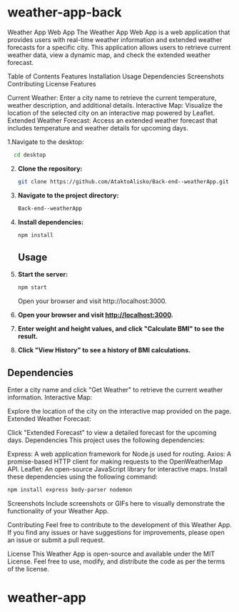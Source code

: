 # weather-app-back

Weather App Web App
The Weather App Web App is a web application that provides users with real-time weather information and extended weather forecasts for a specific city. This application allows users to retrieve current weather data, view a dynamic map, and check the extended weather forecast.

Table of Contents
Features
Installation
Usage
Dependencies
Screenshots
Contributing
License
Features

Current Weather: Enter a city name to retrieve the current temperature, weather description, and additional details.
Interactive Map: Visualize the location of the selected city on an interactive map powered by Leaflet.
Extended Weather Forecast: Access an extended weather forecast that includes temperature and weather details for upcoming days.

1.Navigate to the desktop:

```bash
  cd desktop
```

2. **Clone the repository:**

   ```bash
   git clone https://github.com/AtaktoAlisko/Back-end--weatherApp.git
   ```

3. **Navigate to the project directory:**

   ```bash
   Back-end--weatherApp
   ```

4. **Install dependencies:**

   ```bash
   npm install
   ```

   ## Usage

5. **Start the server:**

   ```bash
   npm start
   ```

   Open your browser and visit http://localhost:3000.

6. **Open your browser and visit [http://localhost:3000](http://localhost:3000).**

7. **Enter weight and height values, and click "Calculate BMI" to see the result.**

8. **Click "View History" to see a history of BMI calculations.**

## Dependencies

Enter a city name and click "Get Weather" to retrieve the current weather information.
Interactive Map:

Explore the location of the city on the interactive map provided on the page.
Extended Weather Forecast:

Click "Extended Forecast" to view a detailed forecast for the upcoming days.
Dependencies
This project uses the following dependencies:

Express: A web application framework for Node.js used for routing.
Axios: A promise-based HTTP client for making requests to the OpenWeatherMap API.
Leaflet: An open-source JavaScript library for interactive maps.
Install these dependencies using the following command:

```bash
npm install express body-parser nodemon
```

Screenshots
Include screenshots or GIFs here to visually demonstrate the functionality of your Weather App.

Contributing
Feel free to contribute to the development of this Weather App. If you find any issues or have suggestions for improvements, please open an issue or submit a pull request.

License
This Weather App is open-source and available under the MIT License. Feel free to use, modify, and distribute the code as per the terms of the license.

# weather-app

